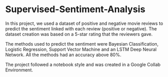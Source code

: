 # Supervised-Sentiment-Analysis

In this project, we used a dataset of positive and negative movie reviews to predict the sentiment linked with each review (positive or negative). 
The dataset creation was based on a 5-star rating that the reviewers gave. 

The methods used to predict the sentiment were Bayesian Classification, Logistic Regression, Support Vector Machine and an LSTM Deep Neural Network. All the methods had an accuracy above 80%.

The project followed a notebook style and was created in a Google Collab Environment.
